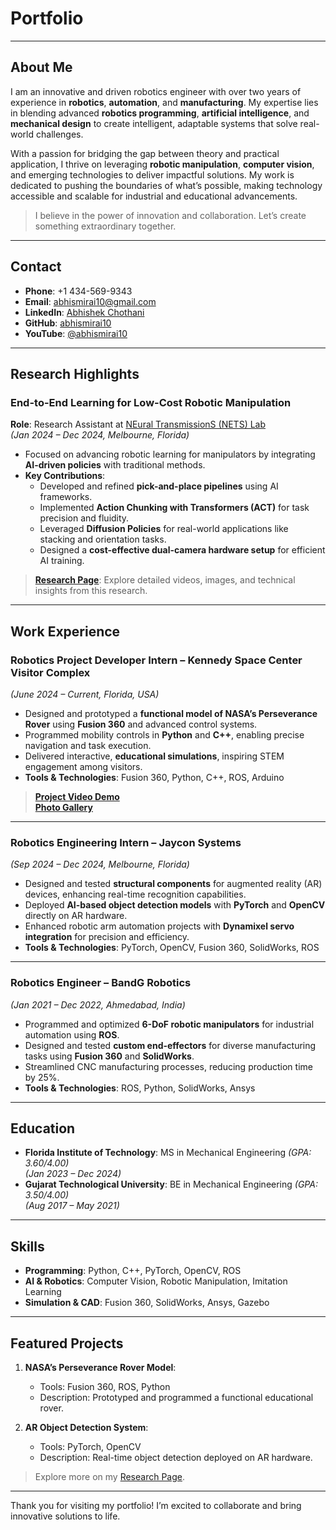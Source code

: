 # Portfolio

---

## About Me
I am an innovative and driven robotics engineer with over two years of experience in **robotics**, **automation**, and **manufacturing**. My expertise lies in blending advanced **robotics programming**, **artificial intelligence**, and **mechanical design** to create intelligent, adaptable systems that solve real-world challenges.  

With a passion for bridging the gap between theory and practical application, I thrive on leveraging **robotic manipulation**, **computer vision**, and emerging technologies to deliver impactful solutions. My work is dedicated to pushing the boundaries of what’s possible, making technology accessible and scalable for industrial and educational advancements.

> I believe in the power of innovation and collaboration. Let’s create something extraordinary together.

---

## Contact
- **Phone**: +1 434-569-9343  
- **Email**: [abhismirai10@gmail.com](mailto:abhismirai10@gmail.com)  
- **LinkedIn**: [Abhishek Chothani](https://www.linkedin.com/in/abhishek-chothani10/)  
- **GitHub**: [abhismirai10](https://github.com/abhismirai10)  
- **YouTube**: [@abhismirai10](https://www.youtube.com/@abhismirai10)  

---

## Research Highlights

### End-to-End Learning for Low-Cost Robotic Manipulation  
**Role**: Research Assistant at [NEural TransmissionS (NETS) Lab](https://research.fit.edu/nets/)  
*(Jan 2024 – Dec 2024, Melbourne, Florida)*  

- Focused on advancing robotic learning for manipulators by integrating **AI-driven policies** with traditional methods.  
- **Key Contributions**:
  - Developed and refined **pick-and-place pipelines** using AI frameworks.  
  - Implemented **Action Chunking with Transformers (ACT)** for task precision and fluidity.  
  - Leveraged **Diffusion Policies** for real-world applications like stacking and orientation tasks.
  - Designed a **cost-effective dual-camera hardware setup** for efficient AI training.  

> **[Research Page](research.md)**: Explore detailed videos, images, and technical insights from this research.  

---

## Work Experience

### Robotics Project Developer Intern – Kennedy Space Center Visitor Complex  
*(June 2024 – Current, Florida, USA)*  
- Designed and prototyped a **functional model of NASA’s Perseverance Rover** using **Fusion 360** and advanced control systems.  
- Programmed mobility controls in **Python** and **C++**, enabling precise navigation and task execution.  
- Delivered interactive, **educational simulations**, inspiring STEM engagement among visitors.  
- **Tools & Technologies**: Fusion 360, Python, C++, ROS, Arduino  

> **[Project Video Demo](https://www.linkedin.com/feed/update/urn:li:activity:7279524648160034816/)**  
> **[Photo Gallery](https://drive.google.com/drive/u/0/folders/1B4sTZQE-PkNOJ4z4tLYSNCGGZhn7AfbS)**  

---

### Robotics Engineering Intern – Jaycon Systems  
*(Sep 2024 – Dec 2024, Melbourne, Florida)*  
- Designed and tested **structural components** for augmented reality (AR) devices, enhancing real-time recognition capabilities.  
- Deployed **AI-based object detection models** with **PyTorch** and **OpenCV** directly on AR hardware.  
- Enhanced robotic arm automation projects with **Dynamixel servo integration** for precision and efficiency.  
- **Tools & Technologies**: PyTorch, OpenCV, Fusion 360, SolidWorks, ROS  

---

### Robotics Engineer – BandG Robotics  
*(Jan 2021 – Dec 2022, Ahmedabad, India)*  
- Programmed and optimized **6-DoF robotic manipulators** for industrial automation using **ROS**.  
- Designed and tested **custom end-effectors** for diverse manufacturing tasks using **Fusion 360** and **SolidWorks**.  
- Streamlined CNC manufacturing processes, reducing production time by 25%.  
- **Tools & Technologies**: ROS, Python, SolidWorks, Ansys  

---

## Education

- **Florida Institute of Technology**: MS in Mechanical Engineering *(GPA: 3.60/4.00)*  
  *(Jan 2023 – Dec 2024)*  
- **Gujarat Technological University**: BE in Mechanical Engineering *(GPA: 3.50/4.00)*  
  *(Aug 2017 – May 2021)*  

---

## Skills

- **Programming**: Python, C++, PyTorch, OpenCV, ROS  
- **AI & Robotics**: Computer Vision, Robotic Manipulation, Imitation Learning  
- **Simulation & CAD**: Fusion 360, SolidWorks, Ansys, Gazebo  

---

## Featured Projects

1. **NASA’s Perseverance Rover Model**:  
   - Tools: Fusion 360, ROS, Python  
   - Description: Prototyped and programmed a functional educational rover.  

2. **AR Object Detection System**:  
   - Tools: PyTorch, OpenCV  
   - Description: Real-time object detection deployed on AR hardware.  

> Explore more on my [Research Page](research.md).  

---

Thank you for visiting my portfolio! I’m excited to collaborate and bring innovative solutions to life.
